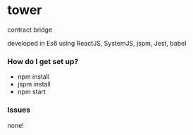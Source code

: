# tower #

contract bridge

developed in Es6 using ReactJS, SystemJS, jspm, Jest, babel

### How do I get set up? ###

* npm install
* jspm install
* npm start

### Issues

none!
